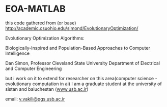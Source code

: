 # EOA-MATLAB

this code gathered from (or base) http://academic.csuohio.edu/simond/EvolutionaryOptimization/

Evolutionary Optimization Algorithms:

Biologically-Inspired and Population-Based Approaches to Computer Intelligence

Dan Simon, Professor
Cleveland State University
Department of Electrical and Computer Engineering

but i work on it to extend for researcher on this area(computer science - evolutionary computation in ai)
I am a graduate student at the university of sistan and baluchestan (www.usb.ac.ir)

email: v.vakili@pgs.usb.ac.ir
